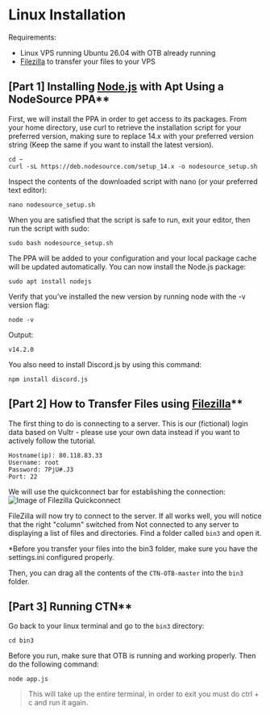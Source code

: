 # Linux Installation
Requirements:
* Linux VPS running Ubuntu 26.04 with OTB already running
* [Filezilla](https://filezilla-project.org/download.php?type=client#close) to transfer your files to your VPS

## [Part 1] Installing [Node.js](https://nodejs.org/en/) with Apt Using a NodeSource PPA**

First, we will install the PPA in order to get access to its packages. From your home directory, use curl to retrieve the installation script for your preferred version, making sure to replace 14.x with your preferred version string (Keep the same if you want to install the latest version).
```
cd ~
curl -sL https://deb.nodesource.com/setup_14.x -o nodesource_setup.sh
```

Inspect the contents of the downloaded script with nano (or your preferred text editor):
```
nano nodesource_setup.sh
```

When you are satisfied that the script is safe to run, exit your editor, then run the script with sudo:
```
sudo bash nodesource_setup.sh
```

The PPA will be added to your configuration and your local package cache will be updated automatically. You can now install the Node.js package:
```
sudo apt install nodejs
```

Verify that you’ve installed the new version by running node with the -v version flag:
```
node -v
```

Output:
```
v14.2.0
```


You also need to install Discord.js by using this command:
```
npm install discord.js
```

## [Part 2] How to Transfer Files using [Filezilla](https://filezilla-project.org/download.php?type=client#close)**

The first thing to do is connecting to a server.
This is our (fictional) login data based on Vultr - please use your own data instead if you want to actively follow the tutorial.

```
Hostname(ip): 80.118.83.33
Username: root
Password: 7PjU#.J3
Port: 22
```

We will use the quickconnect bar for establishing the connection:
![Image of Filezilla Quickconnect](https://i.imgur.com/NBBYRR5.png)

FileZilla will now try to connect to the server. If all works well, you will notice that the right "column" switched from Not connected to any server to displaying a list of files and directories. Find a folder called `bin3` and open it.

*Before you transfer your files into the bin3 folder, make sure you have the settings.ini configured properly.

Then, you can drag all the contents of the `CTN-OTB-master` into the `bin3` folder.

## [Part 3] Running CTN**
Go back to your linux terminal and go to the `bin3` directory:
```
cd bin3
```
Before you run, make sure that OTB is running and working properly. Then do the following command:
```
node app.js
```
> This will take up the entire terminal, in order to exit you must do ctrl + c and run it again.
